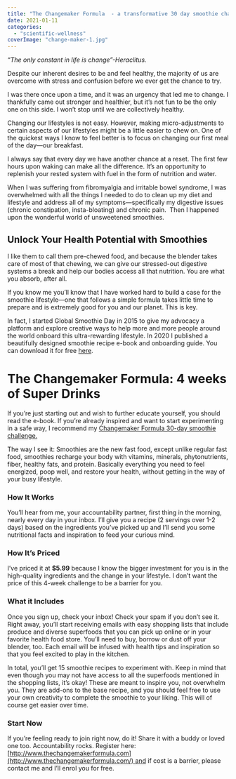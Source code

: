 ```yaml
---
title: "The Changemaker Formula  - a transformative 30 day smoothie challenge"
date: 2021-01-11
categories: 
  - "scientific-wellness"
coverImage: "change-maker-1.jpg"
---
```


_“The only constant in life is change”-Heraclitus._

Despite our inherent desires to be and feel healthy, the majority of us are overcome with stress and confusion before we ever get the chance to try.

I was there once upon a time, and it was an urgency that led me to change. I thankfully came out stronger and healthier, but it’s not fun to be the only one on this side. I won’t stop until we are collectively healthy.

Changing our lifestyles is not easy. However, making micro-adjustments to certain aspects of our lifestyles might be a little easier to chew on. One of the quickest ways I know to feel better is to focus on changing our first meal of the day—our breakfast.

I always say that every day we have another chance at a reset. The first few hours upon waking can make all the difference. It’s an opportunity to replenish your rested system with fuel in the form of nutrition and water.

When I was suffering from fibromyalgia and irritable bowel syndrome, I was overwhelmed with all the things I needed to do to clean up my diet and lifestyle and address all of my symptoms—specifically my digestive issues (chronic constipation, insta-bloating) and chronic pain.  Then I happened upon the wonderful world of unsweetened smoothies.

## **Unlock Your Health Potential with Smoothies**

I like them to call them pre-chewed food, and because the blender takes care of most of that chewing, we can give our stressed-out digestive systems a break and help our bodies access all that nutrition. You are what you absorb, after all.

If you know me you’ll know that I have worked hard to build a case for the smoothie lifestyle—one that follows a simple formula takes little time to prepare and is extremely good for you and our planet. This is key.

In fact, I started Global Smoothie Day in 2015 to give my advocacy a platform and explore creative ways to help more and more people around the world onboard this ultra-rewarding lifestyle. In 2020 I published a beautifully designed smoothie recipe e-book and onboarding guide. You can download it for free [here](https://www.livingrhea.com/global-smoothie-day/).

# **The Changemaker Formula: 4 weeks of Super Drinks**

If you’re just starting out and wish to further educate yourself, you should read the e-book. If you’re already inspired and want to start experimenting in a safe way, I recommend my [Changemaker Formula 30-day smoothie challenge.](http://www.thechangemakerformula.com/)

The way I see it: Smoothies are the new fast food, except unlike regular fast food, smoothies recharge your body with vitamins, minerals, phytonutrients, fiber, healthy fats, and protein. Basically everything you need to feel energized, poop well, and restore your health, without getting in the way of your busy lifestyle.

### **How It Works**

You’ll hear from me, your accountability partner, first thing in the morning, nearly every day in your inbox. I’ll give you a recipe (2 servings over 1-2 days) based on the ingredients you’ve picked up and I’ll send you some nutritional facts and inspiration to feed your curious mind.

### **How It’s Priced**

I’ve priced it at **$5.99** because I know the bigger investment for you is in the high-quality ingredients and the change in your lifestyle. I don’t want the price of this 4-week challenge to be a barrier for you.

### **What it Includes**

Once you sign up, check your inbox! Check your spam if you don’t see it. Right away, you’ll start receiving emails with easy shopping lists that include produce and diverse superfoods that you can pick up online or in your favorite health food store. You’ll need to buy, borrow or dust off your blender, too. Each email will be infused with health tips and inspiration so that you feel excited to play in the kitchen.

In total, you’ll get 15 smoothie recipes to experiment with. Keep in mind that even though you may not have access to all the superfoods mentioned in the shopping lists, it’s okay! These are meant to inspire you, not overwhelm you. They are add-ons to the base recipe, and you should feel free to use your own creativity to complete the smoothie to your liking. This will of course get easier over time.

### **Start Now**

If you’re feeling ready to join right now, do it! Share it with a buddy or loved one too. Accountability rocks. Register here:  [http://www.thechangemakerformula.com](http://www.thechangemakerformula.com/) and if cost is a barrier, please contact me and I’ll enrol you for free.
